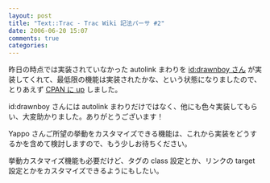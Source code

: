 ```yaml
---
layout: post
title: "Text::Trac - Trac Wiki 記法パーサ #2"
date: 2006-06-20 15:07
comments: true
categories: 
---
```

<p>
昨日の時点では実装されていなかった autolink まわりを <a class="ext-link" href="http://d.hatena.ne.jp/drawnboy/"><span class="icon"></span>id:drawnboy さん</a> が実装してくれて、最低限の機能は実装されたかな、という状態になりましたので、とりあえず <a class="ext-link" href="http://search.cpan.org/~mizzy/Text-Trac/"><span class="icon"></span>CPAN に up</a> しました。
</p>
<p>
id:drawnboy さんには autolink まわりだけではなく、他にも色々実装してもらい、大変助かりました。ありがとうございます！
</p>
<p>
Yappo さんご所望の挙動をカスタマイズできる機能は、これから実装をどうするかを含めて検討しますので、もう少しお待ちください。
</p>
<p>
挙動カスタマイズ機能も必要だけど、タグの class 設定とか、リンクの target 設定とかをカスタマイズできるようにもしたい。
</p>